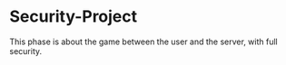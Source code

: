 # Security-Project
This phase is about the game between the user and the server, with full security.
